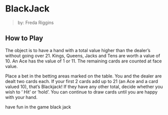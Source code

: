 # BlackJack

> by: Freda Riggins 


## How to Play

The object is to have a hand with a total value higher than the dealer’s without going over 21. Kings, Queens, Jacks and Tens are worth a value of 10. An Ace has the value of 1 or 11. The remaining cards are counted at face value.

Place a bet in the betting areas marked on the table. You and the dealer are dealt two cards each. If your first 2 cards add up to 21 (an Ace and a card valued 10), that’s Blackjack! If they have any other total, decide whether you wish to ‘ Hit’ or ‘hold’. You can continue to draw cards until you are happy with your hand.

have fun in the game black jack 